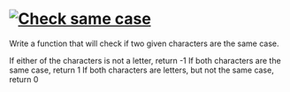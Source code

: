 # [![Check same case](https://www.codewars.com/kata/5dd462a573ee6d0014ce715b)](https://www.codewars.com/kata/5dd462a573ee6d0014ce715b)

Write a function that will check if two given characters are the same case.

If either of the characters is not a letter, return -1
If both characters are the same case, return 1
If both characters are letters, but not the same case, return 0